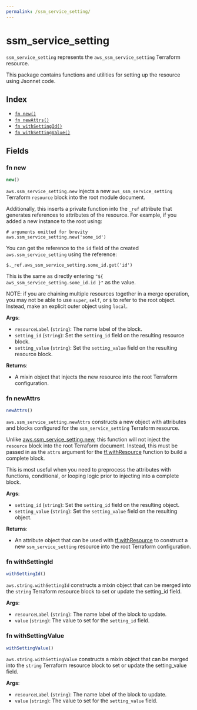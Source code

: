 ```yaml
---
permalink: /ssm_service_setting/
---
```


# ssm_service_setting

`ssm_service_setting` represents the `aws_ssm_service_setting` Terraform resource.



This package contains functions and utilities for setting up the resource using Jsonnet code.


## Index

* [`fn new()`](#fn-new)
* [`fn newAttrs()`](#fn-newattrs)
* [`fn withSettingId()`](#fn-withsettingid)
* [`fn withSettingValue()`](#fn-withsettingvalue)

## Fields

### fn new

```ts
new()
```


`aws.ssm_service_setting.new` injects a new `aws_ssm_service_setting` Terraform `resource`
block into the root module document.

Additionally, this inserts a private function into the `_ref` attribute that generates references to attributes of the
resource. For example, if you added a new instance to the root using:

    # arguments omitted for brevity
    aws.ssm_service_setting.new('some_id')

You can get the reference to the `id` field of the created `aws.ssm_service_setting` using the reference:

    $._ref.aws_ssm_service_setting.some_id.get('id')

This is the same as directly entering `"${ aws_ssm_service_setting.some_id.id }"` as the value.

NOTE: if you are chaining multiple resources together in a merge operation, you may not be able to use `super`, `self`,
or `$` to refer to the root object. Instead, make an explicit outer object using `local`.

**Args**:
  - `resourceLabel` (`string`): The name label of the block.
  - `setting_id` (`string`): Set the `setting_id` field on the resulting resource block.
  - `setting_value` (`string`): Set the `setting_value` field on the resulting resource block.

**Returns**:
- A mixin object that injects the new resource into the root Terraform configuration.


### fn newAttrs

```ts
newAttrs()
```


`aws.ssm_service_setting.newAttrs` constructs a new object with attributes and blocks configured for the `ssm_service_setting`
Terraform resource.

Unlike [aws.ssm_service_setting.new](#fn-new), this function will not inject the `resource`
block into the root Terraform document. Instead, this must be passed in as the `attrs` argument for the
[tf.withResource](https://github.com/tf-libsonnet/core/tree/main/docs#fn-withresource) function to build a complete block.

This is most useful when you need to preprocess the attributes with functions, conditional, or looping logic prior to
injecting into a complete block.

**Args**:
  - `setting_id` (`string`): Set the `setting_id` field on the resulting object.
  - `setting_value` (`string`): Set the `setting_value` field on the resulting object.

**Returns**:
  - An attribute object that can be used with [tf.withResource](https://github.com/tf-libsonnet/core/tree/main/docs#fn-withresource) to construct a new `ssm_service_setting` resource into the root Terraform configuration.


### fn withSettingId

```ts
withSettingId()
```

`aws.string.withSettingId` constructs a mixin object that can be merged into the `string`
Terraform resource block to set or update the setting_id field.



**Args**:
  - `resourceLabel` (`string`): The name label of the block to update.
  - `value` (`string`): The value to set for the `setting_id` field.


### fn withSettingValue

```ts
withSettingValue()
```

`aws.string.withSettingValue` constructs a mixin object that can be merged into the `string`
Terraform resource block to set or update the setting_value field.



**Args**:
  - `resourceLabel` (`string`): The name label of the block to update.
  - `value` (`string`): The value to set for the `setting_value` field.
